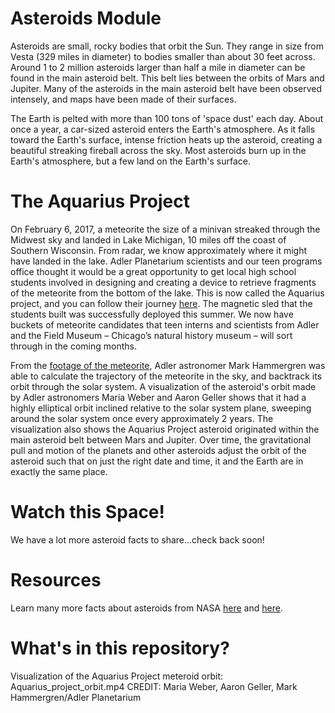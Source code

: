 # Asteroids Module

Asteroids are small, rocky bodies that orbit the Sun. They range in size from Vesta (329 miles in diameter) to bodies smaller than about 30 feet across. Around 1 to 2 million asteroids larger than half a mile in diameter can be found in the main asteroid belt. This belt lies between the orbits of Mars and Jupiter. Many of the asteroids in the main asteroid belt have been observed intensely, and maps have been made of their surfaces. 

The Earth is pelted with more than 100 tons of 'space dust' each day. About once a year, a car-sized asteroid enters the Earth's atmosphere. As it falls toward the Earth's surface, intense friction heats up the asteroid, creating a beautiful streaking fireball across the sky. Most asteroids burn up in the Earth's atmosphere, but a few land on the Earth's surface.   

# The Aquarius Project

On February 6, 2017, a meteorite the size of a minivan streaked through the Midwest sky and landed in Lake Michigan, 10 miles off the coast of Southern Wisconsin. From radar, we know approximately where it might have landed in the lake. Adler Planetarium scientists and our teen programs office thought it would be a great opportunity to get local high school students involved in designing and creating a device to retrieve fragments of the meteorite from the bottom of the lake. This is now called the Aquarius project, and you can follow their journey [here](https://openexplorer.nationalgeographic.com/expedition/rovmeteoritehunt). The magnetic sled that the students built was successfully deployed this summer. We now have buckets of meteorite candidates that teen interns and scientists from Adler and the Field Museum – Chicago’s natural history museum – will sort through in the coming months. 

From the [footage of the meteorite](https://www.youtube.com/watch?v=ey5PA_Sn0n4&feature=youtu.be), Adler astronomer Mark Hammergren was able to calculate the trajectory of the meteorite in the sky, and backtrack its orbit through the solar system. A visualization of the asteroid's orbit made by Adler astronomers Maria Weber and Aaron Geller shows that it had a highly elliptical orbit inclined relative to the solar system plane, sweeping around the solar system once every approximately 2 years. The visualization also shows the Aquarius Project asteroid originated within the main asteroid belt between Mars and Jupiter. Over time, the gravitational pull and motion of the planets and other asteroids adjust the orbit of the asteroid such that on just the right date and time, it and the Earth are in exactly the same place.


# Watch this Space!

We have a lot more asteroid facts to share...check back soon!

# Resources

Learn many more facts about asteroids from NASA [here](https://solarsystem.nasa.gov/small-bodies/asteroids/in-depth/) and [here](https://www.nasa.gov/mission_pages/asteroids/overview/fastfacts.html).

# What's in this repository?

Visualization of the Aquarius Project meteroid orbit: Aquarius_project_orbit.mp4
CREDIT: Maria Weber, Aaron Geller, Mark Hammergren/Adler Planetarium
